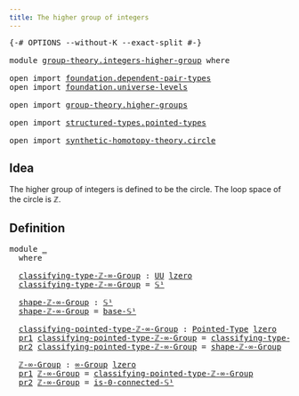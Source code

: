 ```yaml
---
title: The higher group of integers
---
```


<pre class="Agda"><a id="54" class="Symbol">{-#</a> <a id="58" class="Keyword">OPTIONS</a> <a id="66" class="Pragma">--without-K</a> <a id="78" class="Pragma">--exact-split</a> <a id="92" class="Symbol">#-}</a>

<a id="97" class="Keyword">module</a> <a id="104" href="group-theory.integers-higher-group.html" class="Module">group-theory.integers-higher-group</a> <a id="139" class="Keyword">where</a>

<a id="146" class="Keyword">open</a> <a id="151" class="Keyword">import</a> <a id="158" href="foundation.dependent-pair-types.html" class="Module">foundation.dependent-pair-types</a>
<a id="190" class="Keyword">open</a> <a id="195" class="Keyword">import</a> <a id="202" href="foundation.universe-levels.html" class="Module">foundation.universe-levels</a>

<a id="230" class="Keyword">open</a> <a id="235" class="Keyword">import</a> <a id="242" href="group-theory.higher-groups.html" class="Module">group-theory.higher-groups</a>

<a id="270" class="Keyword">open</a> <a id="275" class="Keyword">import</a> <a id="282" href="structured-types.pointed-types.html" class="Module">structured-types.pointed-types</a>

<a id="314" class="Keyword">open</a> <a id="319" class="Keyword">import</a> <a id="326" href="synthetic-homotopy-theory.circle.html" class="Module">synthetic-homotopy-theory.circle</a>
</pre>
## Idea

The higher group of integers is defined to be the circle. The loop space of the circle is ℤ.

## Definition

<pre class="Agda"><a id="490" class="Keyword">module</a> <a id="497" href="group-theory.integers-higher-group.html#497" class="Module">_</a>
  <a id="501" class="Keyword">where</a>

  <a id="510" href="group-theory.integers-higher-group.html#510" class="Function">classifying-type-ℤ-∞-Group</a> <a id="537" class="Symbol">:</a> <a id="539" href="foundation-core.universe-levels.html#235" class="Primitive">UU</a> <a id="542" href="Agda.Primitive.html#764" class="Primitive">lzero</a>
  <a id="550" href="group-theory.integers-higher-group.html#510" class="Function">classifying-type-ℤ-∞-Group</a> <a id="577" class="Symbol">=</a> <a id="579" href="synthetic-homotopy-theory.circle.html#12150" class="Postulate">𝕊¹</a>

  <a id="585" href="group-theory.integers-higher-group.html#585" class="Function">shape-ℤ-∞-Group</a> <a id="601" class="Symbol">:</a> <a id="603" href="synthetic-homotopy-theory.circle.html#12150" class="Postulate">𝕊¹</a>
  <a id="608" href="group-theory.integers-higher-group.html#585" class="Function">shape-ℤ-∞-Group</a> <a id="624" class="Symbol">=</a> <a id="626" href="synthetic-homotopy-theory.circle.html#12175" class="Postulate">base-𝕊¹</a>

  <a id="637" href="group-theory.integers-higher-group.html#637" class="Function">classifying-pointed-type-ℤ-∞-Group</a> <a id="672" class="Symbol">:</a> <a id="674" href="structured-types.pointed-types.html#383" class="Function">Pointed-Type</a> <a id="687" href="Agda.Primitive.html#764" class="Primitive">lzero</a>
  <a id="695" href="foundation-core.dependent-pair-types.html#605" class="Field">pr1</a> <a id="699" href="group-theory.integers-higher-group.html#637" class="Function">classifying-pointed-type-ℤ-∞-Group</a> <a id="734" class="Symbol">=</a> <a id="736" href="group-theory.integers-higher-group.html#510" class="Function">classifying-type-ℤ-∞-Group</a>
  <a id="765" href="foundation-core.dependent-pair-types.html#617" class="Field">pr2</a> <a id="769" href="group-theory.integers-higher-group.html#637" class="Function">classifying-pointed-type-ℤ-∞-Group</a> <a id="804" class="Symbol">=</a> <a id="806" href="group-theory.integers-higher-group.html#585" class="Function">shape-ℤ-∞-Group</a>

  <a id="825" href="group-theory.integers-higher-group.html#825" class="Function">ℤ-∞-Group</a> <a id="835" class="Symbol">:</a> <a id="837" href="group-theory.higher-groups.html#1626" class="Function">∞-Group</a> <a id="845" href="Agda.Primitive.html#764" class="Primitive">lzero</a>
  <a id="853" href="foundation-core.dependent-pair-types.html#605" class="Field">pr1</a> <a id="857" href="group-theory.integers-higher-group.html#825" class="Function">ℤ-∞-Group</a> <a id="867" class="Symbol">=</a> <a id="869" href="group-theory.integers-higher-group.html#637" class="Function">classifying-pointed-type-ℤ-∞-Group</a>
  <a id="906" href="foundation-core.dependent-pair-types.html#617" class="Field">pr2</a> <a id="910" href="group-theory.integers-higher-group.html#825" class="Function">ℤ-∞-Group</a> <a id="920" class="Symbol">=</a> <a id="922" href="synthetic-homotopy-theory.circle.html#16934" class="Function">is-0-connected-𝕊¹</a>
</pre>